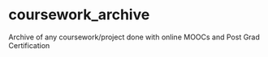 # coursework_archive
Archive of any coursework/project done with online MOOCs and Post Grad Certification 
